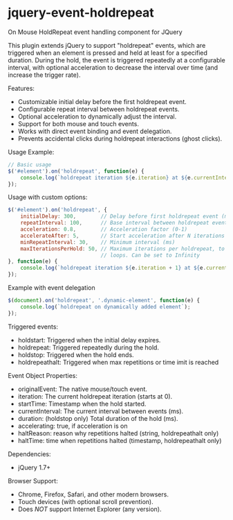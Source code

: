 # jquery-event-holdrepeat
On Mouse HoldRepeat event handling component for JQuery

This plugin extends jQuery to support "holdrepeat" events, which are triggered when an element is pressed and held at least for a specified duration. During the hold, the event is triggered repeatedly at a configurable interval, with optional acceleration to decrease the interval over time (and increase the trigger rate).

Features:
- Customizable initial delay before the first holdrepeat event.
- Configurable repeat interval between holdrepeat events.
- Optional acceleration to dynamically adjust the interval.
- Support for both mouse and touch events.
- Works with direct event binding and event delegation.
- Prevents accidental clicks during holdrepeat interactions (ghost clicks).

Usage Example:
```javascript
// Basic usage
$('#element').on('holdrepeat', function(e) {
    console.log(`holdrepeat iteration ${e.iteration} at ${e.currentInterval}ms`);
});
```

Usage with custom options:
```javascript
$('#element').on('holdrepeat', {
    initialDelay: 300,        // Delay before first holdrepeat event (ms)
    repeatInterval: 100,      // Base interval between holdrepeat events (ms)
    acceleration: 0.8,        // Acceleration factor (0-1)
    accelerateAfter: 5,       // Start acceleration after N iterations
    minRepeatInterval: 30,    // Minimum interval (ms)
    maxIterationsPerHold: 50, // Maximum iterations per holdrepeat, to prevent infinite
                              // loops. Can be set to Infinity
}, function(e) {
    console.log(`holdrepeat iteration ${e.iteration + 1} at ${e.currentInterval}ms`);
});
```

Example with event delegation

```javascript
$(document).on('holdrepeat', '.dynamic-element', function(e) {
    console.log(`holdrepeat on dynamically added element`);
});
```

Triggered events:
- holdstart: Triggered when the initial delay expires.
- holdrepeat: Triggered repeatedly during the hold.
- holdstop: Triggered when the hold ends.
- holdrepeathalt: Triggered when max repetitions or time imit is reached

Event Object Properties:
- originalEvent: The native mouse/touch event.
- iteration: The current holdrepeat iteration (starts at 0).
- startTime: Timestamp when the hold started.
- currentInterval: The current interval between events (ms).
- duration: (holdstop only) Total duration of the hold (ms).
- accelerating: true, if acceleration is on
- haltReason: reason why repetitions halted (string, holdrepeathalt only)
- haltTime: time when repetitions halted (timestamp, holdrepeathalt only)
 

Dependencies:
- jQuery 1.7+

Browser Support:
- Chrome, Firefox, Safari, and other modern browsers.
- Touch devices (with optional scroll prevention).
- Does *NOT* support Internet Explorer (any version).

